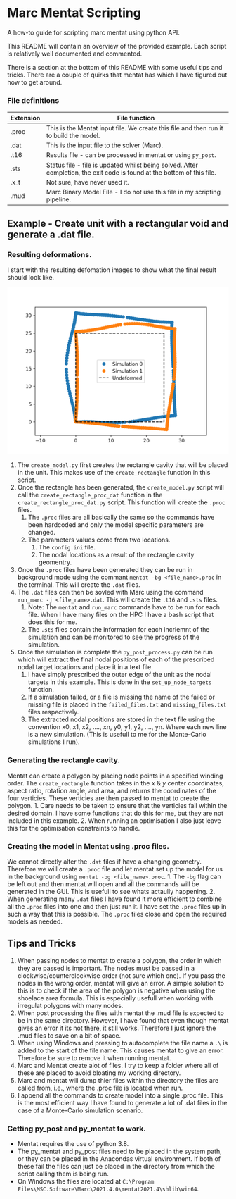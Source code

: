 # Marc Mentat Scripting
A how-to guide for scripting marc mentat using python API.

This README will contain an overview of the provided example. Each script is relatively well documented and commented.

There is a section at the bottom of this README with some useful tips and tricks. There are a couple of quirks that mentat has which I have figured out how to get around.

### File definitions
| Extension  | File function |
| ------------- | ------------- |
| .proc | This is the Mentat input file. We create this file and then run it to build the model. |
| .dat  | This is the input file to the solver (Marc).  |
| .t16  | Results file - can be processed in mentat or using `py_post`.  |
| .sts  | Status file - file is updated whilst being solved. After completion, the exit code is found at the bottom of this file.  |
| .x_t  | Not sure, have never used it. |
| .mud  | Marc Binary Model File - I do not use this file in my scripting pipeline. |

## Example - Create unit with a rectangular void and generate a .dat file.

### Resulting deformations.
I start with the resulting defomation images to show what the final result should look like.

![Example Results](example_simulation_visuals.png)


1. The `create_model.py` first creates the rectangle cavity that will be placed in the unit. This makes use of the `create_rectangle` function in this script.
2. Once the rectangle has been generated, the `create_model.py` script will call  the `create_rectangle_proc_dat` function in the `create_rectangle_proc_dat.py` script. This function will create the `.proc` files.
    1. The `.proc` files are all basically the same so the commands have been hardcoded and only the model specific parameters are changed.
    2. The parameters values come from two locations.
        1. The `config.ini` file.
        2. The nodal locations as a result of the rectangle cavity geomentry.
3. Once the `.proc` files have been generated they can be run in background mode using the commant `mentat -bg <file_name>.proc` in the terminal. This will create the `.dat` files.
4. The `.dat` files can then be sovled with Marc using the command `run_marc -j <file_name>.dat`. This will create the `.t16` and `.sts` files.
    1. Note: The `mentat` and `run_marc` commands have to be run for each file. When I have many files on the HPC I have a bash script that does this for me.
    2. The `.sts` files contain the information for each incriemnt of the simulation and can be monitored to see the progress of the simulation.
5. Once the simulation is complete the `py_post_process.py` can be run which will extract the final nodal positions of each of the prescribed nodal target locations and place it in a text file.
    1. I have simply prescribed the outer edge of the unit as the nodal targets in this example. This is done in the `set_up_node_targets` function.
    2. If a simulation failed, or a file is missing the name of the failed or missing file is placed in the `failed_files.txt` and `missing_files.txt` files respectively.
    3. The extracted nodal positions are stored in the text file using the convention x0, x1, x2, ...., xn, y0, y1, y2, ...., yn. Where each new line is a new simulation. (This is usefull to me for the Monte-Carlo simulations I run).
### Generating the rectangle cavity.
Mentat can create a polygon by placing node points in a specified winding order. The `create_rectangle` function takes in the $x$ & $y$ center coordinates, aspect ratio, rotation angle, and area, and returns the coordinates of the four verticies. These verticies are then passed to mentat to create the polygon.
    1. Care needs to be taken to ensure that the verticies fall within the desired domain. I have some functions that do this for me, but they are not included in this example.
    2. When running an optimisation I also just leave this for the optimisation constraints to handle.

### Creating the model in Mentat using .proc files.
We cannot directly alter the `.dat` files if have a changing geometry. Therefore we will create a `.proc` file and let mentat set up the model for us in the background using `mentat -bg <file_name>.proc`.
    1. The `-bg` flag can be left out and then mentat will open and all the commands will be generated in the GUI. This is usefull to see whats actaully happening.
    2. When generating many `.dat` files I have found it more efficient to combine all the `.proc` files into one and then just run it. I have set the `.proc` files up in such a way that this is possible. The `.proc` files close and open the required models as needed.
## Tips and Tricks

1. When passing nodes to mentat to create a polygon, the order in which they are passed is important. The nodes must be passed in a clockwise/counterclockwise order (not sure which one). If you pass the nodes in the wrong order, mentat will give an error. A simple solution to this is to check if the area of the polygon is negative when using the shoelace area formula. This is especially usefull when working with irregulat polygons with many nodes.
2. When post processing the files with mentat the .mud file is expected to be in the same directory. However, I have found that even though mentat gives an error it its not there, it still works. Therefore I just ignore the .mud files to save on a bit of space.
3. When using Windows and pressing <tab> to autocomplete the file name a `.\` is added to the start of the file name. This causes mentat to give an error. Therefore be sure to remove it when running mentat.
4. Marc and Mentat create alot of files. I try to keep a folder where all of these are placed to avoid bloating my working directory.
5. Marc and mentat will dump thier files within the directory the files are called from, i.e., where the .proc file is located when run.
6. I append all the commands to create model into a single .proc file. This is the most efficient way I have found to generate a lot of .dat files in the case of a Monte-Carlo simulation scenario.

### Getting py_post and py_mentat to work.

* Mentat requires the use of python 3.8.
* The py_mentat and py_post files need to be placed in the system path, or they can be placed in the Anacondas virtual environment. If both of these fail the files can just be placed in the directory from which the script calling them is being run.
* On Windows the files are located at `C:\Program Files\MSC.Software\Marc\2021.4.0\mentat2021.4\shlib\win64`.

